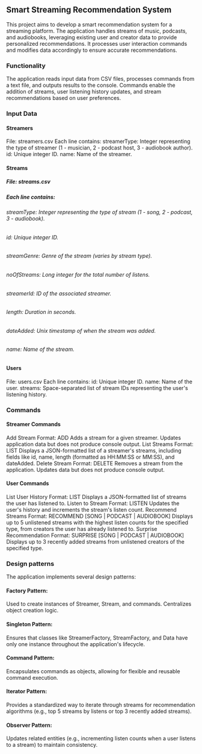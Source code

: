 ## Smart Streaming Recommendation System

This project aims to develop a smart recommendation system for a streaming platform. The application handles streams of music, podcasts, and audiobooks, leveraging existing user and creator data to provide personalized recommendations. It processes user interaction commands and modifies data accordingly to ensure accurate recommendations.

### Functionality

The application reads input data from CSV files, processes commands from a text file, and outputs results to the console. Commands enable the addition of streams, user listening history updates, and stream recommendations based on user preferences.

### Input Data

#### Streamers
File: streamers.csv
Each line contains:
streamerType: Integer representing the type of streamer (1 - musician, 2 - podcast host, 3 - audiobook author).
id: Unique integer ID.
name: Name of the streamer.

#### Streams
##### File: streams.csv
##### Each line contains:
###### streamType: Integer representing the type of stream (1 - song, 2 - podcast, 3 - audiobook).
###### id: Unique integer ID.
###### streamGenre: Genre of the stream (varies by stream type).
###### noOfStreams: Long integer for the total number of listens.
###### streamerId: ID of the associated streamer.
###### length: Duration in seconds.
###### dateAdded: Unix timestamp of when the stream was added.
###### name: Name of the stream.

#### Users
File: users.csv
Each line contains:
id: Unique integer ID.
name: Name of the user.
streams: Space-separated list of stream IDs representing the user's listening history.

### Commands
#### Streamer Commands
Add Stream
Format: <streamerId> ADD <streamType> <id> <streamGenre> <length> <name>
Adds a stream for a given streamer. Updates application data but does not produce console output.
List Streams
Format: <streamerId> LIST
Displays a JSON-formatted list of a streamer's streams, including fields like id, name, length (formatted as HH:MM:SS or MM:SS), and dateAdded.
Delete Stream
Format: <streamerId> DELETE <streamId>
Removes a stream from the application. Updates data but does not produce console output.

#### User Commands
List User History
Format: <userId> LIST
Displays a JSON-formatted list of streams the user has listened to.
Listen to Stream
Format: <userId> LISTEN <streamId>
Updates the user's history and increments the stream's listen count.
Recommend Streams
Format: <userId> RECOMMEND [SONG | PODCAST | AUDIOBOOK]
Displays up to 5 unlistened streams with the highest listen counts for the specified type, from creators the user has already listened to.
Surprise Recommendation
Format: <userId> SURPRISE [SONG | PODCAST | AUDIOBOOK]
Displays up to 3 recently added streams from unlistened creators of the specified type.

### Design patterns
The application implements several design patterns:

#### Factory Pattern:
Used to create instances of Streamer, Stream, and commands. Centralizes object creation logic.
#### Singleton Pattern:
Ensures that classes like StreamerFactory, StreamFactory, and Data have only one instance throughout the application's lifecycle.
#### Command Pattern:
Encapsulates commands as objects, allowing for flexible and reusable command execution.
#### Iterator Pattern:
Provides a standardized way to iterate through streams for recommendation algorithms (e.g., top 5 streams by listens or top 3 recently added streams).
#### Observer Pattern:
Updates related entities (e.g., incrementing listen counts when a user listens to a stream) to maintain consistency.
